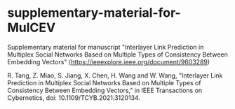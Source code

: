 # supplementary-material-for-MulCEV
Supplementary material for manuscript "Interlayer Link Prediction in Multiplex Social Networks Based on Multiple Types of Consistency Between Embedding Vectors" (https://ieeexplore.ieee.org/document/9603289)

R. Tang, Z. Miao, S. Jiang, X. Chen, H. Wang and W. Wang, "Interlayer Link Prediction in Multiplex Social Networks Based on Multiple Types of Consistency Between Embedding Vectors," in IEEE Transactions on Cybernetics, doi: 10.1109/TCYB.2021.3120134.

